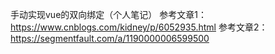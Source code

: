 手动实现vue的双向绑定（个人笔记）
参考文章1：https://www.cnblogs.com/kidney/p/6052935.html
参考文章2：https://segmentfault.com/a/1190000006599500